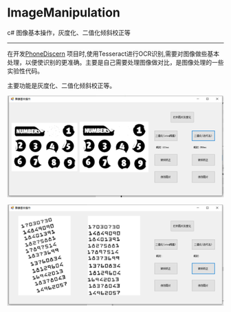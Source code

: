 # ImageManipulation
c# 图像基本操作，灰度化、二值化倾斜校正等

----------
在开发[PhoneDiscern](https://github.com/cfan1236/PhoneDiscern "PhoneDiscern") 项目时,使用Tesseract进行OCR识别,需要对图像做些基本处理，以便使识别的更准确。主要是自己需要处理图像做对比，是图像处理的一些实验性代码。

主要功能是灰度化、二值化倾斜校正等。

![图1](https://github.com/cfan1236/ImageManipulation/blob/master/image/01.png)

![图2](https://github.com/cfan1236/ImageManipulation/blob/master/image/02.png)



